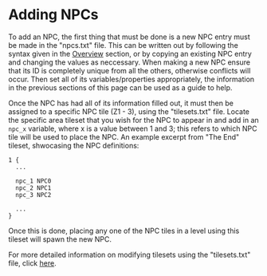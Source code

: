 # Adding NPCs

To add an NPC, the first thing that must be done is a new NPC entry must be
made in the "npcs.txt" file. This can be written out by following the syntax
given in the [Overview](./npcs.md) section, or by copying an existing NPC entry
and changing the values as neccessary. When making a new NPC ensure that its ID
is completely unique from all the others, otherwise conflicts will occur. Then
set all of its variables/properties appropriately, the information in the
previous sections of this page can be used as a guide to help.

Once the NPC has had all of its information filled out, it must then be assigned
to a specific NPC tile (Z1 - 3), using the "tilesets.txt" file. Locate the
specific area tileset that you wish for the NPC to appear in and add in an
```npc_x``` variable, where x is a value between 1 and 3; this refers to which
NPC tile will be used to place the NPC. An example excerpt from "The End"
tileset, shwocasing the NPC definitions:

```
1 {
  ...

  npc_1 NPC0
  npc_2 NPC1
  npc_3 NPC2

  ...
}
```

Once this is done, placing any one of the NPC tiles in a level using this
tileset will spawn the new NPC.

For more detailed information on modifying tilesets using the "tilesets.txt"
file, click [here](./references/tilesets/overview.md). 
